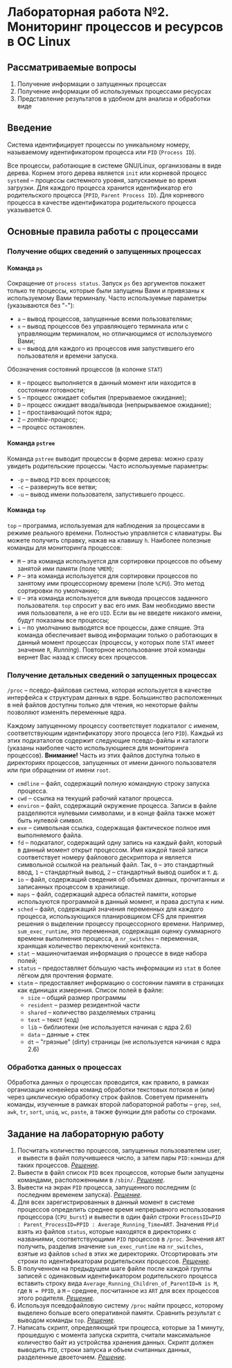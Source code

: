 # Лабораторная работа №2. Мониторинг процессов и ресурсов в ОС Linux

## Рассматриваемые вопросы

1. Получение информации о запущенных процессах
2. Получение информации об используемых процессами ресурсах
3. Представление результатов в удобном для анализа и обработки виде

## Введение

Cистема идентифицирует процессы по уникальному номеру, называемому идентификатором процесса или `PID` (`Process ID`).

Все процессы, работающие в системе GNU/Linux, организованы в виде дерева. Корнем этого дерева является `init` или корневой процесс `systemd` – процессы системного уровня, запускаемые во время загрузки. Для каждого процесса хранится идентификатор его родительского процесса (`PPID`, `Parent Process ID`). Для
корневого процесса в качестве идентификатора родительского процесса указывается 0.

## Основные правила работы с процессами

### Получение общих сведений о запущенных процессах

#### Команда `ps`

Сокращение от `process status`. Запуск `ps` без аргументов покажет только те процессы, которые были запущены Вами и привязаны к используемому Вами терминалу. Часто используемые параметры (указываются без "-"):

* `a` – вывод процессов, запущенные всеми пользователями;
* `x` – вывод процессов без управляющего терминала или с управляющим терминалом, но отличающимся от используемого Вами;
* `u` – вывод для каждого из процессов имя запустившего его пользователя и времени запуска.

Обозначения состояний процессов (в колонке `STAT`)

* `R` – процесс выполняется в данный момент или находится в состоянии готовности;
* `S` – процесс ожидает события (прерываемое ожидание);
* `D` – процесс ожидает ввода/вывода (непрырываемое ожидание);
* `I` – простаивающий поток ядра;
* `Z` – *zombie*-процесс;
* – процесс остановлен.

#### Команда `pstree`

Команда `pstree` выводит процессы в форме дерева: можно сразу увидеть родительские процессы. Часто используемые параметры:

* `-p` – вывод `PID` всех процессов;
* `-c` – развернуть все ветви;
* `-u` – вывод имени пользователя, запустившего процесс.

#### Команда `top`

`top` – программа, используемая для наблюдения за процессами в режиме реального времени. Полностью управляется с клавиатуры. Вы можете получить справку, нажав на клавишу `h`. Наиболее полезные команды для мониторинга процессов:

* `M` – эта команда используется для сортировки процессов по объему занятой ими памяти (поле `%MEM`);
* `P` – эта команда используется для сортировки процессов по занятому ими процессорному времени (поле `%CPU`). Это метод сортировки по умолчанию;
* `U` – эта команда используется для вывода процессов заданного пользователя. `top` спросит у вас его имя. Вам необходимо ввести имя пользователя, а не его `UID`. Если вы не введете никакого имени, будут показаны все процессы;
* `i` – по умолчанию выводятся все процессы, даже спящие. Эта команда обеспечивает вывод информации только о работающих в данный момент процессах (процессы, у которых поле `STAT` имеет значение `R`, *Running*). Повторное использование этой команды вернет Вас назад к списку всех процессов.

### Получение детальных сведений о запущенных процессах

`/proc` – псевдо-файловая система, которая используется в качестве интерфейса к структурам данных в ядре. Большинство расположенных в ней файлов доступны только для чтения, но некоторые файлы позволяют изменять переменные ядра.

Каждому запущенному процессу соответствует подкаталог с именем, соответствующим идентификатору этого процесса (его `PID`). Каждый из этих подкаталогов содержит следующие псевдо-файлы и каталоги (указаны наиболее часто использующиеся для мониторинга процессов). **Внимание!** Часть из этих файлов доступна только в директориях процессов, запущенных от имени данного пользователя или при обращении от имени `root`.

* `cmdline` – файл, содержащий полную командную строку запуска процесса.
* `cwd` – ссылка на текущий рабочий каталог процесса.
* `environ` – файл, содержащий окружение процесса. Записи в файле разделяются нулевыми символами, и в конце файла также может быть нулевой символ.
* `exe` – символьная ссылка, содержащая фактическое полное имя выполняемого файла.
* `fd` – подкаталог, содержащий одну запись на каждый файл, который в данный момент открыт процессом. Имя каждой такой записи соответствует номеру файлового дескриптора и является символьной ссылкой на реальный файл. Так, `0` – это стандартный ввод, `1` – стандартный вывод, `2` – стандартный вывод ошибок и т. д.
* `io` – файл, содержащий сведения об объемах данных, прочитанных и записанных процессом в хранилище.
* `maps` – файл, содержащий адреса областей памяти, которые используются программой в данный момент, и права доступа к ним.
* `sched` – файл, содержащий значения переменных для каждого процесса, использующихся планировщиком CFS для принятия решения о выделении процессу процессорного времени. Например, `sum_exec_runtime`, это переменная, содержащая оценку суммарного времени выполнения процесса, а `nr_switches` – переменная, хранящая количество переключений контекста.
* `stat` – машиночитаемая информация о процессе в виде набора полей;
* `status` – предоставляет бóльшую часть информации из `stat` в более лёгком для прочтения формате.
* `statm` – предоставляет информацию о состоянии памяти в страницах как единицах измерения. Список полей в файле:
  * `size` – общий размер программы
  * `resident` – размер резидентной части
  * `shared` – количество разделяемых страниц
  * `text` – текст (код)
  * `lib` – библиотеки (не используется начиная с ядра 2.6)
  * `data` – данные + стек
  * `dt` – "грязные" (dirty) страницы (не используется начиная с ядра 2.6)

### Обработка данных о процессах

Обработка данных о процессах проводится, как правило, в рамках организации конвейера команд обработки текстовых потоков и (или) через циклическую обработку строк файлов. Советуем применять команды, изученные в рамках второй лабораторной работы – `grep`, `sed`, `awk`, `tr`, `sort`, `uniq`, `wc`, `paste`, а также функции для работы со строками.

## Задание на лабораторную работу

1. Посчитать количество процессов, запущенных пользователем user, и вывести в файл получившееся число, а затем пары `PID:команда` для таких процессов. [*Решение*](task1.bash).
2. Вывести в файл список `PID` всех процессов, которые были запущены командами, расположенными в `/sbin/`. [*Решение*](task2.bash).
3. Вывести на экран `PID` процесса, запущенного последним (с последним временем запуска). [*Решение*](task3.bash).
4. Для всех зарегистрированных в данный момент в системе процессов определить среднее время непрерывного использования процессора (`CPU_burst`) и вывести в один файл строки `ProcessID=PID : Parent_ProcessID=PPID : Average_Running_Time=ART`. Значения `PPid` взять из файлов `status`, которые находятся в директориях с названиями, соответствующими `PID` процессов в `/proc`. Значения `ART` получить, разделив значение `sum_exec_runtime` на `nr_switches`, взятые из файлов `sched` в этих же директориях. Отсортировать эти строки по идентификаторам родительских процессов. [*Решение*](task4.bash).
5. В полученном на предыдущем шаге файле после каждой группы записей с одинаковым идентификатором родительского процесса вставить строку вида `Average_Running_Children_of_ParentID=N is M`, где `N = PPID`, а `M` – среднее, посчитанное из `ART` для всех процессов этого родителя. [*Решение*](task5.bash).
6. Используя псевдофайловую систему `/proc` найти процесс, которому выделено больше всего оперативной памяти. Сравнить результат с выводом команды `top`. [*Решение*](task6.bash).
7. Написать скрипт, определяющий три процесса, которые за 1 минуту, прошедшую с момента запуска скрипта, считали максимальное количество байт из устройства хранения данных. Скрипт должен выводить `PID`, строки запуска и объем считанных данных, разделенные двоеточием. [*Решение*](task7.bash).
